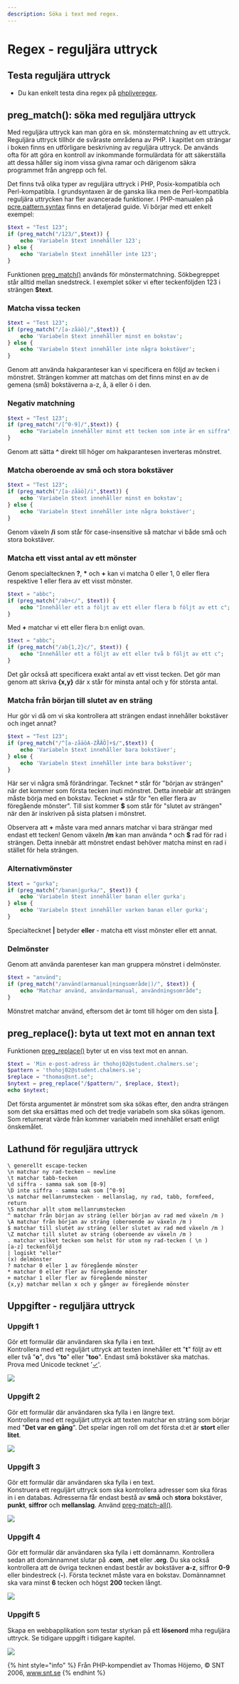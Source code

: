 ```yaml
---
description: Söka i text med regex.
---
```


# Regex - reguljära uttryck

## **Testa reguljära uttryck**

* Du kan enkelt testa dina regex på [phpliveregex](https://www.phpliveregex.com/).

## preg\_match\(\): söka med reguljära uttryck

Med reguljära uttryck kan man göra en sk. mönstermatchning av ett uttryck. Reguljära uttryck tillhör de svåraste områdena av PHP. I kapitlet om strängar i boken finns en utförligare beskrivning av reguljära uttryck. De används ofta för att göra en kontroll av inkommande formulärdata för att säkerställa att dessa håller sig inom vissa givna ramar och därigenom säkra programmet från angrepp och fel.

Det finns två olika typer av reguljära uttryck i PHP, Posix-kompatibla och Perl-kompatibla. I grundsyntaxen är de ganska lika men de Perl-kompatibla reguljära uttrycken har fler avancerade funktioner. I PHP-manualen på [pcre.pattern.syntax](http://php.net/manual/en/pcre.pattern.syntax.php) finns en detaljerad guide. Vi börjar med ett enkelt exempel:

```php
$text = "Test 123";
if (preg_match("/123/",$text)) {
    echo 'Variabeln $text innehåller 123';
} else {
    echo 'Variabeln $text innehåller inte 123';
}
```

Funktionen [preg\_match\(\)](http://php.net/manual/en/function.preg-match.php) används för mönstermatchning. Sökbegreppet står alltid mellan snedstreck. I exemplet söker vi efter teckenföljden 123 i strängen **$text**.

### **Matcha vissa tecken**

```php
$text = "Test 123";
if (preg_match("/[a-zåäö]/",$text)) {
    echo 'Variabeln $text innehåller minst en bokstav';
} else {
    echo 'Variabeln $text innehåller inte några bokstäver';
}
```

Genom att använda hakparanteser kan vi specificera en följd av tecken i mönstret. Strängen kommer att matchas om det finns minst en av de gemena \(små\) bokstäverna a-z, å, ä eller ö i den.

### **Negativ matchning**

```php
$text = "Test 123";
if (preg_match("/[^0-9]/",$text)) {
    echo "Variabeln innehåller minst ett tecken som inte är en siffra";
}
```

Genom att sätta **^** direkt till höger om hakparantesen inverteras mönstret.

### **Matcha oberoende av små och stora bokstäver**

```php
$text = "Test 123";
if (preg_match("/[a-zåäö]/i",$text)) {
    echo 'Variabeln $text innehåller minst en bokstav';
} else {
    echo 'Variabeln $text innehåller inte några bokstäver';
}
```

Genom växeln **/i** som står för case-insensitive så matchar vi både små och stora bokstäver.

### **Matcha ett visst antal av ett mönster**

Genom specialtecknen **?**, **\*** och **+** kan vi matcha 0 eller 1, 0 eller flera respektive 1 eller flera av ett visst mönster.

```php
$text = "abbc";
if (preg_match("/ab+c/", $text)) {
    echo "Innehåller ett a följt av ett eller flera b följt av ett c";
}
```

Med **+** matchar vi ett eller flera b:n enligt ovan.

```php
$text = "abbc";
if (preg_match("/ab{1,2}c/", $text)) {
    echo "Innehåller ett a följt av ett eller två b följt av ett c";
}
```

Det går också att specificera exakt antal av ett visst tecken. Det gör man genom att skriva **{x,y}** där x står för minsta antal och y för största antal.

### **Matcha från början till slutet av en sträng**

Hur gör vi då om vi ska kontrollera att strängen endast innehåller bokstäver och inget annat?

```php
$text = "Test 123";
if (preg_match("/^[a-zåäöA-ZÅÄÖ]+$/",$text)) {
    echo 'Variabeln $text innehåller bara bokstäver';
} else {
    echo 'Variabeln $text innehåller inte bara bokstäver';
}
```

Här ser vi några små förändringar. Tecknet **^** står för "början av strängen" när det kommer som första tecken inuti mönstret. Detta innebär att strängen måste börja med en bokstav. Tecknet **+** står för "en eller flera av föregående mönster". Till sist kommer **$** som står för "slutet av strängen" när den är inskriven på sista platsen i mönstret.

Observera att **+** måste vara med annars matchar vi bara strängar med endast ett tecken! Genom växeln **/m** kan man använda **^** och **$** rad för rad i strängen. Detta innebär att mönstret endast behöver matcha minst en rad i stället för hela strängen.

### **Alternativmönster**

```php
$text = "gurka";
if (preg_match("/banan|gurka/", $text)) {
    echo 'Variabeln $text innehåller banan eller gurka';
} else {
    echo 'Variabeln $text innehåller varken banan eller gurka';
}
```

Specialtecknet **\|** betyder **eller** - matcha ett visst mönster eller ett annat.

### **Delmönster**

Genom att använda parenteser kan man gruppera mönstret i delmönster.

```php
$text = "använd";
if (preg_match("/använd(armanual|ningsområde|)/", $text)) {
    echo "Matchar använd, användarmanual, användningsområde";
}
```

Mönstret matchar använd, eftersom det är tomt till höger om den sista **\|**.

## **preg\_replace\(\): byta ut text mot en annan text**

Funktionen [preg\_replace\(\)](http://php.net/manual/en/function.preg-replace.php) byter ut en viss text mot en annan.

```php
$text = 'Min e-post-adress är thohoj02@student.chalmers.se';
$pattern = 'thohoj02@student.chalmers.se';
$replace = "thomas@snt.se";
$nytext = preg_replace("/$pattern/", $replace, $text);
echo $nytext;
```

Det första argumentet är mönstret som ska sökas efter, den andra strängen som det ska ersättas med och det tredje variabeln som ska sökas igenom. Som returnerat värde från kommer variabeln med innehållet ersatt enligt önskemålet.

## **Lathund för reguljära uttryck**

```text
\ generellt escape-tecken
\n matchar ny rad-tecken – newline
\t matchar tabb-tecken
\d siffra - samma sak som [0-9]
\D inte siffra - samma sak som [^0-9]
\s matchar mellanrumstecken - mellanslag, ny rad, tabb, formfeed, return
\S matchar allt utom mellanrumstecken
^ matchar från början av sträng (eller början av rad med växeln /m )
\A matchar från början av sträng (oberoende av växeln /m )
$ matchar till slutet av sträng (eller slutet av rad med växeln /m )
\Z matchar till slutet av sträng (oberoende av växeln /m )
. matchar vilket tecken som helst för utom ny rad-tecken ( \n )
[a-z] teckenföljd
| logiskt "eller"
(x) delmönster
? matchar 0 eller 1 av föregående mönster
* matchar 0 eller fler av föregående mönster
+ matchar 1 eller fler av föregående mönster
{x,y} matchar mellan x och y gånger av föregående mönster
```

## Uppgifter - reguljära uttryck

### **Uppgift 1**

Gör ett formulär där användaren ska fylla i en text.   
Kontrollera med ett reguljärt uttryck att texten innehåller ett "**t**" följt av ett eller två "**o**", dvs "**to**" eller "**too**". Endast små bokstäver ska matchas.  
Prova med Unicode tecknet '[✓](https://www.compart.com/en/unicode/U+2714)'.

![](../.gitbook/assets/image%20%2853%29.png)

### **Uppgift 2**

Gör ett formulär där användaren ska fylla i en längre text.   
Kontrollera med ett reguljärt uttryck att texten matchar en sträng som börjar med "**Det var en gång**". Det spelar ingen roll om det första d:et är **stort** eller **litet**.

![](../.gitbook/assets/image%20%2856%29.png)

### **Uppgift 3**

Gör ett formulär där användaren ska fylla i en text.   
Konstruera ett reguljärt uttryck som ska kontrollera adresser som ska föras in i en databas. Adresserna får endast bestå av **små** och **stora** bokstäver, **punkt**, **siffror** och **mellanslag**. Använd [preg-match-all\(\)](https://devdocs.io/php/function.preg-match-all).

![](../.gitbook/assets/image%20%2855%29.png)

### **Uppgift 4**

Gör ett formulär där användaren ska fylla i ett domännamn. Kontrollera sedan att domännamnet slutar på .**com**, **.net** eller **.org**. Du ska också kontrollera att de övriga tecknen endast består av bokstäver **a-z**, siffror **0-9** eller bindestreck \(**-**\). Första tecknet måste vara en bokstav. Domännamnet ska vara minst **6** tecken och högst **200** tecken långt.

![](../.gitbook/assets/image%20%2854%29.png)

### **Uppgift 5**

Skapa en webbapplikation som testar styrkan på ett **lösenord** mha reguljära uttryck. Se tidigare uppgift i tidigare kapitel.

![](../.gitbook/assets/dump-uppgift-6-5.png)

{% hint style="info" %}
Från PHP-kompendiet av Thomas Höjemo, © SNT 2006, www.snt.se
{% endhint %}

